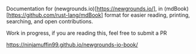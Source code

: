 Documentation for (newgrounds.io)[https://newgrounds.io/], in (mdBook)[https://github.com/rust-lang/mdBook] format for easier reading, printing, searching, and open contributions.

Work in progress, if you are reading this, feel free to submit a PR

https://ninjamuffin99.github.io/newgrounds-io-book/